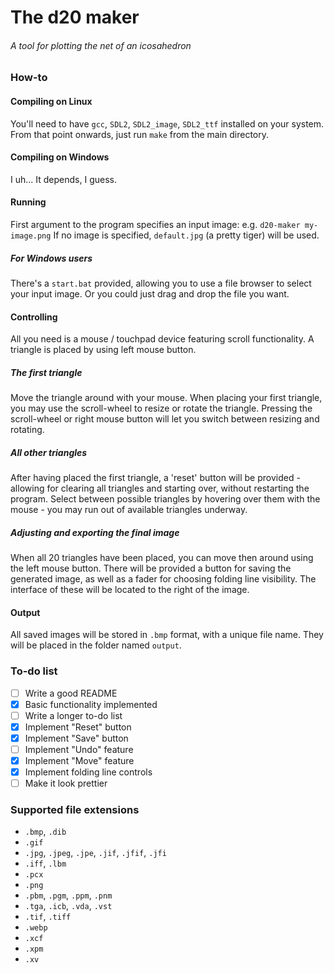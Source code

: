 # The d20 maker
###### A tool for plotting the net of an icosahedron

### How-to
#### Compiling on Linux
You'll need to have `gcc`, `SDL2`, `SDL2_image`, `SDL2_ttf` installed on your system.
From that point onwards, just run `make` from the main directory.
#### Compiling on Windows
I uh...
It depends, I guess.
#### Running
First argument to the program specifies an input image:
e.g. `d20-maker my-image.png`
If no image is specified, `default.jpg` (a pretty tiger) will be used.
##### For Windows users
There's a `start.bat` provided, allowing you to use a file browser to select your input image.
Or you could just drag and drop the file you want.
#### Controlling
All you need is a mouse / touchpad device featuring scroll functionality.
A triangle is placed by using left mouse button.
##### The first triangle
Move the triangle around with your mouse. When placing your first triangle, you may use the scroll-wheel to resize or rotate the triangle. Pressing the scroll-wheel or right mouse button will let you switch between resizing and rotating.
##### All other triangles
After having placed the first triangle, a 'reset' button will be provided - allowing for clearing all triangles and starting over, without restarting the program.
Select between possible triangles by hovering over them with the mouse - you may run out of available triangles underway.
##### Adjusting and exporting the final image
When all 20 triangles have been placed, you can move then around using the left mouse button.
There will be provided a button for saving the generated image, as well as a fader for choosing folding line visibility.
The interface of these will be located to the right of the image.
#### Output
All saved images will be stored in `.bmp` format, with a unique file name. They will be placed in the folder named `output`.


### To-do list
 - [ ] Write a good README
 - [x] Basic functionality implemented
 - [ ] Write a longer to-do list
 - [x] Implement "Reset" button
 - [x] Implement "Save" button
 - [ ] Implement "Undo" feature
 - [x] Implement "Move" feature
 - [x] Implement folding line controls
 - [ ] Make it look prettier

### Supported file extensions
 + `.bmp`, `.dib`
 + `.gif`
 + `.jpg`, `.jpeg`, `.jpe`, `.jif`, `.jfif`, `.jfi`
 + `.iff`, `.lbm`
 + `.pcx`
 + `.png`
 + `.pbm`, `.pgm`, `.ppm`, `.pnm`
 + `.tga`, `.icb`, `.vda`, `.vst`
 + `.tif`, `.tiff`
 + `.webp`
 + `.xcf`
 + `.xpm`
 + `.xv`
